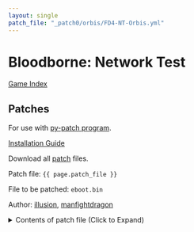 ```yaml
---
layout: single
patch_file: "_patch0/orbis/FD4-NT-Orbis.yml"
---
```


# Bloodborne: Network Test

[Game Index](/patch/#fromsoftware-titles)

## Patches

For use with [py-patch program](https://github.com/illusion0001/py-patcher/releases/latest).

[Installation Guide](/install-instructions/)

Download all [patch](/_patch/patch.zip) files.

Patch file: `{{ page.patch_file }}`

File to be patched: `eboot.bin`

Author: [illusion](https://twitter.com/illusion0002), [manfightdragon](https://twitter.com/manfightdragon)

<details>
<summary>Contents of patch file (Click to Expand)</summary>

{% highlight yml %}
{% flexible_include {{ page.patch_file }} %}
{% endhighlight %}

</details>
